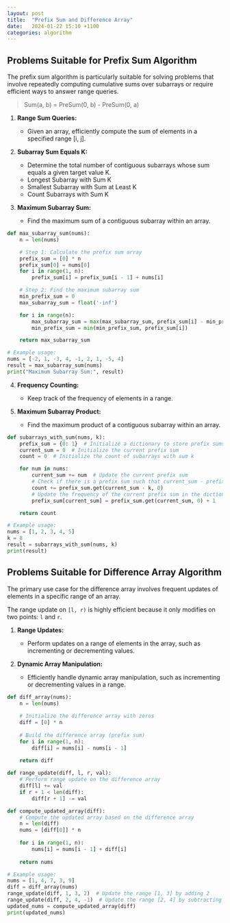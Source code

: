 ```yaml
---
layout: post
title:  "Prefix Sum and Difference Array"
date:   2024-01-22 15:10 +1100
categories: algorithm
---
```


## Problems Suitable for Prefix Sum Algorithm

The prefix sum algorithm is particularly suitable for solving problems that involve repeatedly computing cumulative sums over subarrays or require efficient ways to answer range queries.

> Sum(a, b) = PreSum(0, b) - PreSum(0, a)

1. **Range Sum Queries:**
   - Given an array, efficiently compute the sum of elements in a specified range [i, j].

2. **Subarray Sum Equals K:**
   - Determine the total number of contiguous subarrays whose sum equals a given target value K.
   - Longest Subarray with Sum K
   - Smallest Subarray with Sum at Least K
   - Count Subarrays with Sum K

3. **Maximum Subarray Sum:**
   - Find the maximum sum of a contiguous subarray within an array.

```python
def max_subarray_sum(nums):
    n = len(nums)

    # Step 1: Calculate the prefix sum array
    prefix_sum = [0] * n
    prefix_sum[0] = nums[0]
    for i in range(1, n):
        prefix_sum[i] = prefix_sum[i - 1] + nums[i]

    # Step 2: Find the maximum subarray sum
    min_prefix_sum = 0
    max_subarray_sum = float('-inf')

    for i in range(n):
        max_subarray_sum = max(max_subarray_sum, prefix_sum[i] - min_prefix_sum)
        min_prefix_sum = min(min_prefix_sum, prefix_sum[i])

    return max_subarray_sum

# Example usage:
nums = [-2, 1, -3, 4, -1, 2, 1, -5, 4]
result = max_subarray_sum(nums)
print("Maximum Subarray Sum:", result)
```

4. **Frequency Counting:**
   - Keep track of the frequency of elements in a range.

5.  **Maximum Subarray Product:**
    - Find the maximum product of a contiguous subarray within an array.

```python
def subarrays_with_sum(nums, k):
    prefix_sum = {0: 1}  # Initialize a dictionary to store prefix sums and their frequencies
    current_sum = 0  # Initialize the current prefix sum
    count = 0  # Initialize the count of subarrays with sum k

    for num in nums:
        current_sum += num  # Update the current prefix sum
        # Check if there is a prefix sum such that current_sum - prefix_sum == k
        count += prefix_sum.get(current_sum - k, 0)
        # Update the frequency of the current prefix sum in the dictionary
        prefix_sum[current_sum] = prefix_sum.get(current_sum, 0) + 1

    return count

# Example usage:
nums = [1, 2, 3, 4, 5]
k = 8
result = subarrays_with_sum(nums, k)
print(result)

```

## Problems Suitable for Difference Array Algorithm

The primary use case for the difference array involves frequent updates of elements in a specific range of an array.

The range update on `[l, r)` is highly efficient because it only modifies on two points: `l` and `r`.

1. **Range Updates:**
   - Perform updates on a range of elements in the array, such as incrementing or decrementing values.

2. **Dynamic Array Manipulation:**
   - Efficiently handle dynamic array manipulation, such as incrementing or decrementing values in a range.

```python
def diff_array(nums):
    n = len(nums)
    
    # Initialize the difference array with zeros
    diff = [0] * n
    
    # Build the difference array (prefix sum)
    for i in range(1, n):
        diff[i] = nums[i] - nums[i - 1]
    
    return diff

def range_update(diff, l, r, val):
    # Perform range update on the difference array
    diff[l] += val
    if r + 1 < len(diff):
        diff[r + 1] -= val

def compute_updated_array(diff):
    # Compute the updated array based on the difference array
    n = len(diff)
    nums = [diff[0]] * n
    
    for i in range(1, n):
        nums[i] = nums[i - 1] + diff[i]
    
    return nums

# Example usage:
nums = [1, 4, 7, 3, 9]
diff = diff_array(nums)
range_update(diff, 1, 3, 2)  # Update the range [1, 3] by adding 2
range_update(diff, 2, 4, -1)  # Update the range [2, 4] by subtracting 1
updated_nums = compute_updated_array(diff)
print(updated_nums)
```
